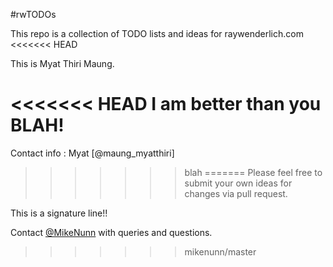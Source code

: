 
#rwTODOs

This repo is a collection of TODO lists and ideas for raywenderlich.com
<<<<<<< HEAD

This is Myat Thiri Maung.

<<<<<<< HEAD
I am better than you BLAH!
=======
Contact info : Myat [@maung_myatthiri]
>>>>>>> blah
=======
Please feel free to submit your own ideas for changes via pull request.


This is a signature line!!

Contact [@MikeNunn](https://allegion.com) with  queries and questions.
>>>>>>> mikenunn/master
